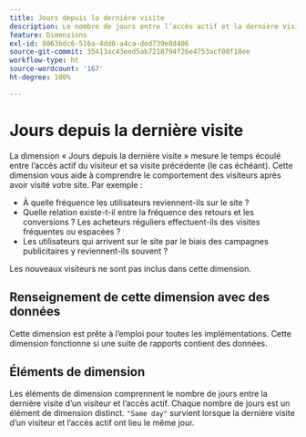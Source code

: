 ```yaml
---
title: Jours depuis la dernière visite
description: Le nombre de jours entre l’accès actif et la dernière visite.
feature: Dimensions
exl-id: 8063bdc6-516a-4dd0-a4ca-ded739e8d406
source-git-commit: 35413ac43eed5ab7218794f26e4753acf08f18ee
workflow-type: ht
source-wordcount: '167'
ht-degree: 100%

---
```


# Jours depuis la dernière visite

La dimension « Jours depuis la dernière visite » mesure le temps écoulé entre l’accès actif du visiteur et sa visite précédente (le cas échéant). Cette dimension vous aide à comprendre le comportement des visiteurs après avoir visité votre site. Par exemple :

* À quelle fréquence les utilisateurs reviennent-ils sur le site ?
* Quelle relation existe-t-il entre la fréquence des retours et les conversions ? Les acheteurs réguliers effectuent-ils des visites fréquentes ou espacées ?
* Les utilisateurs qui arrivent sur le site par le biais des campagnes publicitaires y reviennent-ils souvent ?

Les nouveaux visiteurs ne sont pas inclus dans cette dimension.

## Renseignement de cette dimension avec des données

Cette dimension est prête à l’emploi pour toutes les implémentations. Cette dimension fonctionne si une suite de rapports contient des données.

## Éléments de dimension

Les éléments de dimension comprennent le nombre de jours entre la dernière visite d’un visiteur et l’accès actif. Chaque nombre de jours est un élément de dimension distinct. `"Same day"` survient lorsque la dernière visite d’un visiteur et l’accès actif ont lieu le même jour.
